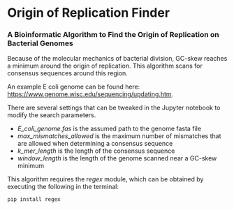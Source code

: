 # Origin of Replication Finder
### A Bioinformatic Algorithm to Find the Origin of Replication on Bacterial Genomes

Because of the molecular mechanics of bacterial division, GC-skew reaches a minimum around the origin of replication. This algorithm scans for consensus sequences around this region.

An example E coli genome can be found here: https://www.genome.wisc.edu/sequencing/updating.htm.

There are several settings that can be tweaked in the Jupyter notebook to modify the search parameters.
 - *E_coli_genome.fas* is the assumed path to the genome fasta file
 - *max_mismatches_allowed* is the maximum number of mismatches that are allowed when determining a consensus sequence 
 - *k_mer_length* is the length of the consensus sequence
 - *window_length* is the length of the genome scanned near a GC-skew minimum

This algorithm requires the *regex* module, which can be obtained by executing the following in the terminal:
~~~~shell
pip install regex
~~~~

